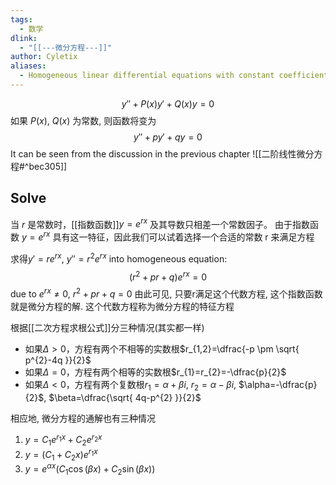```yaml
---
tags:
  - 数学
dlink:
  - "[[---微分方程---]]"
author: Cyletix
aliases:
  - Homogeneous linear differential equations with constant coefficients
---
```

$$y''+P(x)y'+Q(x)y=0$$
如果 $P(x)$, $Q(x)$ 为常数, 则函数将变为
$$y''+py'+qy=0$$
It can be seen from the discussion in the previous chapter 
![[二阶线性微分方程#^bec305]]
## Solve
当 $r$ 是常数时，[[指数函数]]$y=e^{rx}$ 及其导数只相差一个常数因子。
由于指数函数 $y=e^{rx}$ 具有这一特征，因此我们可以试着选择一个合适的常数 r 来满足方程

求得$y'=re^{rx}$, $y''=r^{2}e^{rx}$
into homogeneous equation: 
$$(r^{2}+pr+q)e^{ rx }=0$$
due to $e^{ rx }\neq 0$, $r^{2}+pr+q=0$
由此可见, 只要r满足这个代数方程, 这个指数函数就是微分方程的解.
这个代数方程称为微分方程的特征方程

根据[[二次方程求根公式]]分三种情况(其实都一样)
- 如果$\Delta > 0$，方程有两个不相等的实数根$r_{1,2}=\dfrac{-p \pm \sqrt{ p^{2}-4q }}{2}$
- 如果$\Delta = 0$，方程有两个相等的实数根$r_{1}=r_{2}=-\dfrac{p}{2}$
- 如果$\Delta < 0$，方程有两个复数根$r_{1}=\alpha+\beta i$, $r_{2}=\alpha-\beta i$, $\alpha=-\dfrac{p}{2}$, $\beta=\dfrac{\sqrt{ 4q-p^{2} }}{2}$


相应地, 微分方程的通解也有三种情况
1. $y=C_{1}e^{ r_{1}x }+C_{2}e^{ r_{2}x }$
2. $y=(C_{1}+C_{2}x)e^{ r_{1}x }$
3. $y=e^{ \alpha x }(C_{1}\cos(\beta x)+C_{2}\sin(\beta x))$

